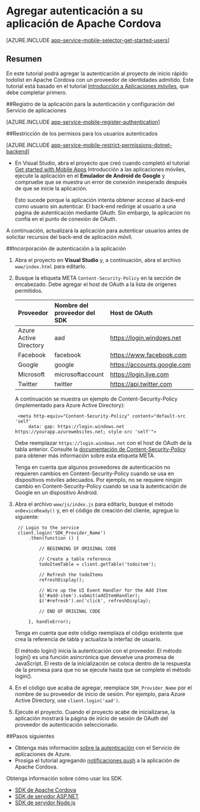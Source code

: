 <properties
	pageTitle="Agregar autenticación en Apache Cordova con Aplicaciones móviles | Servicio de aplicaciones de Azure"
	description="Obtenga información sobre cómo usar Aplicaciones móviles en el Servicio de aplicaciones de Azure para autenticar usuarios de su aplicación de Apache Cordova a través de una variedad de proveedores de identidades, incluidos Google, Facebook, Twitter y Microsoft."
	services="app-service\mobile"
	documentationCenter="javascript"
	authors="adrianhall"
	manager="ggailey777"
	editor=""/>

<tags
	ms.service="app-service-mobile"
	ms.workload="na"
	ms.tgt_pltfrm="mobile-html"
	ms.devlang="javascript"
	ms.topic="article"
	ms.date="02/11/2016"
	ms.author="adrianha"/>

# Agregar autenticación a su aplicación de Apache Cordova

[AZURE.INCLUDE [app-service-mobile-selector-get-started-users](../../includes/app-service-mobile-selector-get-started-users.md)]

## Resumen

En este tutorial podrá agregar la autenticación al proyecto de inicio rápido todolist en Apache Cordova con un proveedor de identidades admitido. Este tutorial está basado en el tutorial [Introducción a Aplicaciones móviles], que debe completar primero.

##<a name="register"></a>Registro de la aplicación para la autenticación y configuración del Servicio de aplicaciones

[AZURE.INCLUDE [app-service-mobile-register-authentication](../../includes/app-service-mobile-register-authentication.md)]

##<a name="permissions"></a>Restricción de los permisos para los usuarios autenticados

[AZURE.INCLUDE [app-service-mobile-restrict-permissions-dotnet-backend](../../includes/app-service-mobile-restrict-permissions-dotnet-backend.md)]

+ En Visual Studio, abra el proyecto que creó cuando completó el tutorial [Get started with Mobile Apps] Introducción a las aplicaciones móviles, ejecute la aplicación en el **Emulador de Android de Google** y compruebe que se muestra un error de conexión inesperado después de que se inicie la aplicación.

    Esto sucede porque la aplicación intenta obtener acceso al back-end como usuario sin autenticar. El back-end redirige al usuario a una página de autenticación mediante OAuth. Sin embargo, la aplicación no confía en el punto de conexión de OAuth.

A continuación, actualizará la aplicación para autenticar usuarios antes de solicitar recursos del back-end de aplicación móvil.

##<a name="add-authentication"></a>Incorporación de autenticación a la aplicación

1. Abra el proyecto en **Visual Studio** y, a continuación, abra el archivo `www/index.html` para editarlo.

2. Busque la etiqueta META `Content-Security-Policy` en la sección de encabezado. Debe agregar el host de OAuth a la lista de orígenes permitidos.

    | Proveedor | Nombre del proveedor del SDK | Host de OAuth |
    | :--------------------- | :---------------- | :-------------------------- |
    | Azure Active Directory | aad | https://login.windows.net |
    | Facebook | facebook | https://www.facebook.com |
    | Google | google | https://accounts.google.com |
    | Microsoft | microsoftaccount | https://login.live.com |
    | Twitter | twitter | https://api.twitter.com |

    A continuación se muestra un ejemplo de Content-Security-Policy (implementado para Azure Active Directory):

        <meta http-equiv="Content-Security-Policy" content="default-src 'self'
			data: gap: https://login.windows.net https://yourapp.azurewebsites.net; style-src 'self'">

    Debe reemplazar `https://login.windows.net` con el host de OAuth de la tabla anterior. Consulte la [documentación de Content-Security-Policy] para obtener más información sobre esta etiqueta META.

    Tenga en cuenta que algunos proveedores de autenticación no requieren cambios en Content-Security-Policy cuando se usa en dispositivos móviles adecuados. Por ejemplo, no se requiere ningún cambio en Content-Security-Policy cuando se usa la autenticación de Google en un dispositivo Android.

3. Abra el archivo `www/js/index.js` para editarlo, busque el método `onDeviceReady()` y, en el código de creación del cliente, agregue lo siguiente:

        // Login to the service
        client.login('SDK_Provider_Name')
            .then(function () {

                // BEGINNING OF ORIGINAL CODE

                // Create a table reference
                todoItemTable = client.getTable('todoitem');

                // Refresh the todoItems
                refreshDisplay();

                // Wire up the UI Event Handler for the Add Item
                $('#add-item').submit(addItemHandler);
                $('#refresh').on('click', refreshDisplay);

                // END OF ORIGINAL CODE

            }, handleError);

    Tenga en cuenta que este código reemplaza el código existente que crea la referencia de tabla y actualiza la interfaz de usuario.

    El método login() inicia la autenticación con el proveedor. El método login() es una función asincrónica que devuelve una promesa de JavaScript. El resto de la inicialización se coloca dentro de la respuesta de la promesa para que no se ejecute hasta que se complete el método login().

4. En el código que acaba de agregar, reemplace `SDK_Provider_Name` por el nombre de su proveedor de inicio de sesión. Por ejemplo, para Azure Active Directory, use `client.login('aad')`.

4. Ejecute el proyecto. Cuando el proyecto acabe de inicializarse, la aplicación mostrará la página de inicio de sesión de OAuth del proveedor de autenticación seleccionado.

##<a name="next-steps"></a>Pasos siguientes

* Obtenga más información [sobre la autenticación] con el Servicio de aplicaciones de Azure.
* Prosiga el tutorial agregando [notificaciones push] a la aplicación de Apache Cordova.

Obtenga información sobre cómo usar los SDK.

* [SDK de Apache Cordova]
* [SDK de servidor ASP.NET]
* [SDK de servidor Node.js]

<!-- URLs. -->
[Get started with Mobile Apps]: app-service-mobile-cordova-get-started.md
[Introducción a Aplicaciones móviles]: app-service-mobile-cordova-get-started.md
[documentación de Content-Security-Policy]: https://cordova.apache.org/docs/en/latest/guide/appdev/whitelist/index.html
[notificaciones push]: app-service-mobile-cordova-get-started-push.md
[sobre la autenticación]: app-service-mobile-auth.md
[SDK de Apache Cordova]: app-service-mobile-codova-how-to-use-client-library.md
[SDK de servidor ASP.NET]: app-service-mobile-dotnet-backend-how-to-use-server-sdk.md
[SDK de servidor Node.js]: app-service-mobile-node-backend-how-to-use-server-sdk.md

<!---HONumber=AcomDC_0323_2016-->